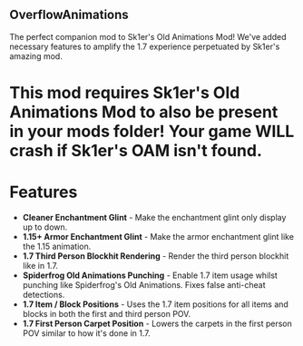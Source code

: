 ## OverflowAnimations

The perfect companion mod to Sk1er's Old Animations Mod! We've added necessary features to amplify the 1.7 experience perpetuated by Sk1er's amazing mod.

# This mod requires Sk1er's Old Animations Mod to also be present in your mods folder! Your game WILL crash if Sk1er's OAM isn't found.

# Features
- **Cleaner Enchantment Glint** - Make the enchantment glint only display up to down. 
- **1.15+ Armor Enchantment Glint** - Make the armor enchantment glint like the 1.15 animation.
- **1.7 Third Person Blockhit Rendering** - Render the third person blockhit like in 1.7.
- **Spiderfrog Old Animations Punching** - Enable 1.7 item usage whilst punching like Spiderfrog's Old Animations. Fixes false anti-cheat detections.
- **1.7 Item / Block Positions** - Uses the 1.7 item positions for all items and blocks in both the first and third person POV.
- **1.7 First Person Carpet Position** - Lowers the carpets in the first person POV similar to how it's done in 1.7.
  
